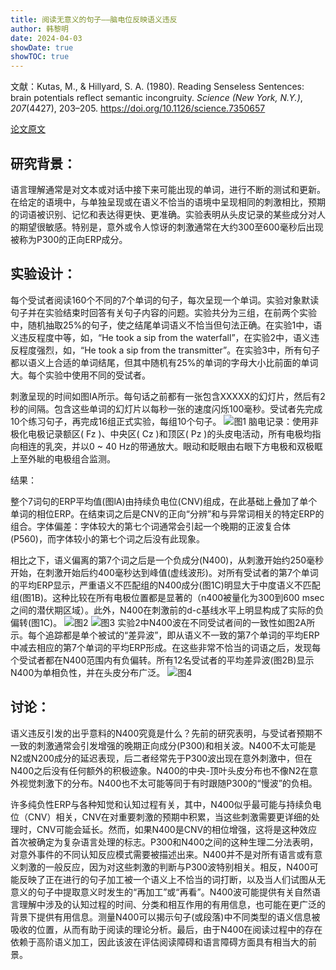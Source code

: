 ```yaml
---
title: 阅读无意义的句子——脑电位反映语义违反
author: 韩黎明
date: 2024-04-03
showDate: true
showTOC: true
---
```

文献：Kutas, M., & Hillyard, S. A. (1980). Reading Senseless Sentences: brain potentials reflect semantic incongruity. _Science (New York, N.Y.)_, _207_(4427), 203–205. https://doi.org/10.1126/science.7350657

[论文原文](../Source_Files/2024-04-03-HLM.pdf)


## 研究背景：
语言理解通常是对文本或对话中接下来可能出现的单词，进行不断的测试和更新。在给定的语境中，与单独呈现或在语义不恰当的语境中呈现相同的刺激相比，预期的词语被识别、记忆和表达得更快、更准确。实验表明从头皮记录的某些成分对人的期望很敏感。特别是，意外或令人惊讶的刺激通常在大约300至600毫秒后出现被称为P300的正向ERP成分。

## 实验设计：

每个受试者阅读160个不同的7个单词的句子，每次呈现一个单词。实验对象默读句子并在实验结束时回答有关句子内容的问题。实验共分为三组，在前两个实验中，随机抽取25%的句子，使之结尾单词语义不恰当但句法正确。在实验1中，语义违反程度中等，如，“He took a sip from the waterfall”，在实验2中，语义违反程度强烈，如，“He took a sip from the transmitter”。在实验3中，所有句子都以语义上合适的单词结尾，但其中随机有25%的单词的字母大小比前面的单词大。每个实验中使用不同的受试者。

刺激呈现的时间如图IA所示。每句话之前都有一张包含XXXXX的幻灯片，然后有2秒的间隔。包含这些单词的幻灯片以每秒一张的速度闪烁100毫秒。受试者先完成10个练习句子，再完成16组正式实验，每组10个句子。
![图1](../Supporting_Information/2024-04-03-HLM-Fig1.png)
脑电记录：使用非极化电极记录额区( Fz )、中央区( Cz )和顶区( Pz )的头皮电活动，所有电极均指向相连的乳突，并以0 ~ 40 Hz的带通放大。眼动和眨眼由右眼下方电极和双极眶上至外眦的电极组合监测。

结果：

整个7词句的ERP平均值(图lA)由持续负电位(CNV)组成，在此基础上叠加了单个单词的相位ERP。在结束词之后是CNV的正向“分辨”和与异常词相关的特定ERP的组合。字体偏差：字体较大的第七个词通常会引起一个晚期的正波复合体(P560)，而字体较小的第七个词之后没有此现象。

相比之下，语义偏离的第7个词之后是一个负成分(N400)，从刺激开始约250毫秒开始，在刺激开始后约400毫秒达到峰值(虚线波形)。对所有受试者的第7个单词的平均ERP显示，严重语义不匹配组的N400成分(图1C)明显大于中度语义不匹配组(图1B)。这种比较在所有电极位置都是显著的（n400被量化为300到600 msec之间的潜伏期区域）。此外，N400在刺激前的d-c基线水平上明显构成了实际的负偏转(图1C)。
![图2](../Supporting_Information/2024-04-03-HLM-Fig2.png)
![图3](../Supporting_Information/2024-04-03-HLM-Fig3.png)
实验2中N400波在不同受试者间的一致性如图2A所示。每个追踪都是单个被试的“差异波”，即从语义不一致的第7个单词的平均ERP中减去相应的第7个单词的平均ERP形成。在这些非常不恰当的词语之后，发现每个受试者都在N400范围内有负偏转。所有12名受试者的平均差异波(图2B)显示N400为单相负性，并在头皮分布广泛。
![图4](../Supporting_Information/2024-04-03-HLM-Fig4.png)


## 讨论：

语义违反引发的出乎意料的N400究竟是什么？先前的研究表明，与受试者预期不一致的刺激通常会引发增强的晚期正向成分(P300)和相关波。N400不太可能是N2或N200成分的延迟表现，后二者经常先于P300波出现在意外刺激中，但在N400之后没有任何额外的积极迹象。N400的中央-顶叶头皮分布也不像N2在意外视觉刺激下的分布。N400也不太可能等同于有时跟随P300的“慢波”的负相。

许多纯负性ERP与各种知觉和认知过程有关，其中，N400似乎最可能与持续负电位（CNV）相关，CNV在对重要刺激的预期中积累，当这些刺激需要更详细的处理时，CNV可能会延长。然而，如果N400是CNV的相位增强，这将是这种效应首次被确定为复杂语言处理的标志。P300和N400之间的这种生理二分法表明，对意外事件的不同认知反应模式需要被描述出来。N400并不是对所有语言或有意义刺激的一般反应，因为对这些刺激的判断与P300波特别相关。相反，N400可能反映了正在进行的句子加工被一个语义上不恰当的词打断，以及当人们试图从无意义的句子中提取意义时发生的“再加工”或“再看”。N400波可能提供有关自然语言理解中涉及的认知过程的时间、分类和相互作用的有用信息，也可能在更广泛的背景下提供有用信息。测量N400可以揭示句子(或段落)中不同类型的语义信息被吸收的位置，从而有助于阅读的理论分析。最后，由于N400在阅读过程中的存在依赖于高阶语义加工，因此该波在评估阅读障碍和语言障碍方面具有相当大的前景。